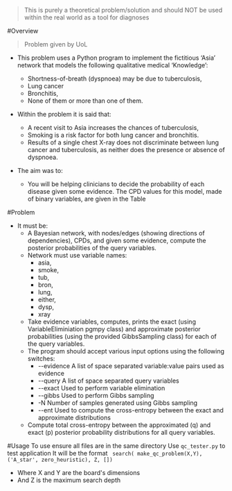 >This is purely a theoretical problem/solution and should NOT be  used within the real world as a tool for diagnoses

#Overview
> Problem given by UoL 

- This problem uses a Python program to implement the fictitious ‘Asia’ network that models the following qualitative medical ‘Knowledge’:
    - Shortness-of-breath (dyspnoea) may be due to tuberculosis, 
    - Lung cancer
    - Bronchitis, 
    - None of them or more than one of them. 


- Within the problem it is said that:
    - A recent visit to Asia increases the chances of  tuberculosis,
    - Smoking is a risk factor for both lung cancer and bronchitis.
    - Results of a single chest X-ray does not discriminate between lung cancer and tuberculosis, as neither does the presence or absence of dyspnoea.
- The aim was to:
    - You will be helping clinicians to decide the probability of each disease given some evidence. The CPD values for this model, made of binary variables, are given in the Table


#Problem
- It must be:
    - A Bayesian network, with nodes/edges (showing directions of dependencies), CPDs, and given
some evidence, compute the posterior probabilities of the query variables. 
    - Network must use variable names:
        - asia,
        - smoke,
        - tub,
        - bron,
        - lung, 
        - either,
        - dysp,
        - xray 
    - Take evidence variables, computes, prints the exact (using VariableEliminiation
pgmpy class) and approximate posterior probabilities (using the provided GibbsSampling
class) for each of the query variables. 
    - The program should accept various input options
using the following switches:
        - --evidence A list of space separated variable:value pairs used as evidence
        - --query A list of space separated query variables
        - --exact Used to perform variable elimination
        - --gibbs Used to perform Gibbs sampling
        - -N Number of samples generated using Gibbs sampling
        - --ent Used to compute the cross-entropy between the exact and approximate
        distributions
  - Compute total cross-entropy between the approximated (q) and exact (p) posterior
probability distributions for all query variables.


#Usage
To use ensure all files are in the same directory
Use `qc_tester.py` to test application
It will be the format ` search( make_qc_problem(X,Y), ('A_star', zero_heuristic), Z, [])`
- Where X and Y are the board's dimensions
- And Z is the maximum search depth 